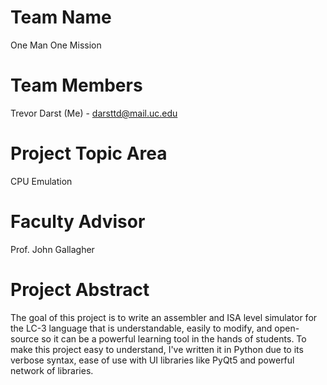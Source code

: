 # **Team Name**
One Man One Mission

# **Team Members**
Trevor Darst (Me) - darsttd@mail.uc.edu

# **Project Topic Area**
CPU Emulation

# **Faculty Advisor**
Prof. John Gallagher

# **Project Abstract**
The goal of this project is to write an assembler and ISA level simulator for the LC-3 language that is understandable, easily to modify, and open-source so it can be a powerful learning tool in the hands of students. To make this project easy to understand, I've written it in Python due to its verbose syntax, ease of use with UI libraries like PyQt5 and powerful network of libraries.
